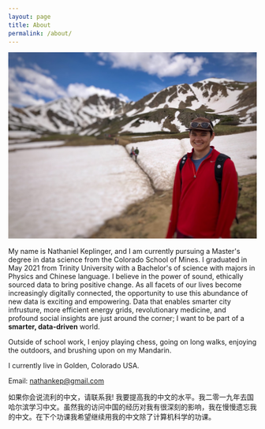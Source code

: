 ```yaml
---
layout: page
title: About
permalink: /about/
---
```



![My picture](/mypic.jpg)

My name is Nathaniel Keplinger, and I am currently pursuing a Master's degree in data science from the Colorado School of Mines. I graduated in May 2021 from Trinity University with a Bachelor's of science with majors in Physics and Chinese language. I believe in the power of sound, ethically sourced data to bring positive change. As all facets of our lives become increasingly digitally connected, the opportunity to use this abundance of new data is exciting and empowering. Data that enables smarter city infrusture, more efficient energy grids, revolutionary medicine, and profound social insights are just around the corner; I want to be part of a **smarter, data-driven** world.

Outside of school work, I enjoy playing chess, going on long walks, enjoying the outdoors, and brushing upon on my Mandarin. 
    
I currently live in Golden, Colorado USA. 

Email: nathankep@gmail.com 

如果你会说流利的中文，请联系我! 我要提高我的中文的水平。我二零一九年去国哈尔滨学习中文。虽然我的访问中国的经历对我有很深刻的影响，我在慢慢遗忘我的中文。在下个功课我希望继续用我的中文除了计算机科学的功课。
